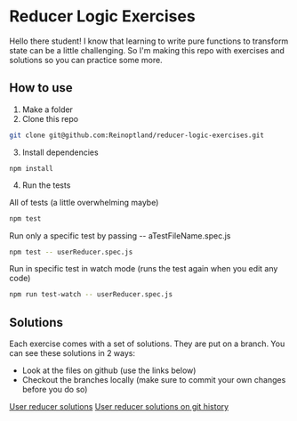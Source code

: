 # Reducer Logic Exercises

Hello there student! I know that learning to write pure functions to transform state can be a little challenging. So I'm making this repo with exercises and solutions so you can practice some more.

## How to use

1. Make a folder
2. Clone this repo

```bash
git clone git@github.com:Reinoptland/reducer-logic-exercises.git
```

3. Install dependencies

```
npm install
```

4. Run the tests

All of tests (a little overwhelming maybe)

```bash
npm test
```

Run only a specific test by passing -- aTestFileName.spec.js

```bash
npm test -- userReducer.spec.js
```

Run in specific test in watch mode (runs the test again when you edit any code)

```bash
npm run test-watch -- userReducer.spec.js
```

## Solutions

Each exercise comes with a set of solutions. They are put on a branch. You can see these solutions in 2 ways:

- Look at the files on github (use the links below)
- Checkout the branches locally (make sure to commit your own changes before you do so)

[User reducer solutions](https://github.com/Reinoptland/reducer-logic-exercises/blob/user-reducer-solutions/userReducer.js)
[User reducer solutions on git history](https://github.githistory.xyz/Reinoptland/reducer-logic-exercises/blob/user-reducer-solutions/userReducer.js)
